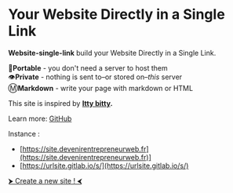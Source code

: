 # Your Website Directly in a Single Link

**Website-single-link** build your Website Directly in a Single Link.

💼**Portable** - you don't need a server to host them  
👁**Private** - nothing is sent to–or stored on–_this_ server  
Ⓜ️**Markdown** - write your page with markdown or HTML

This site is inspired by **[Itty bitty](https://github.com/alcor/itty-bitty).**

Learn more:  [GitHub](https://github.com/dew-automatisation/website-single-link)

Instance :
- [https://site.devenirentrepreneurweb.fr](https://site.devenirentrepreneurweb.fr)]
- [https://urlsite.gitlab.io/s/](https://urlsite.gitlab.io/s/)

[⮞ Create a new site ! ⮜](https://site.devenirentrepreneurweb.fr/editor.html)



